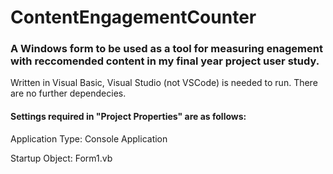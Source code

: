 # ContentEngagementCounter
### A Windows form to be used as a tool for measuring enagement with reccomended content in my final year project user study.

Written in Visual Basic, Visual Studio (not VSCode) is needed to run.
There are no further dependecies.

#### Settings required in "Project Properties" are as follows:

Application Type: Console Application

Startup Object: Form1.vb
